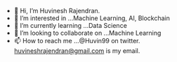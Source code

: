 - 👋 Hi, I’m Huvinesh Rajendran.
- 👀 I’m interested in ...Machine Learning, AI, Blockchain
- 🌱 I’m currently learning ...Data Science 
- 💞️ I’m looking to collaborate on ...Machine Learning
- 📫 How to reach me ...@Huvin99 on twitter. huvineshrajendran@gmail.com is my email.

<!---
Huvinesh-Rajendran-12/Huvinesh-Rajendran-12 is a ✨ special ✨ repository because its `README.md` (this file) appears on your GitHub profile.
You can click the Preview link to take a look at your changes.
--->
